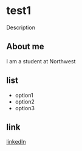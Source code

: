 # test1
Description


## About me
I am a student at Northwest

## list
- option1
- option2
- option3

## link
[linkedIn](https://www.linkedin.com/in/elijah-williams-938b08161/)
